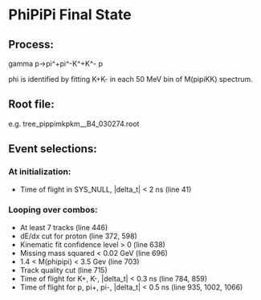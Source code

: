 # PhiPiPi Final State

## Process:
gamma p->pi^+pi^-K^+K^- p

phi is identified by fitting K+K- in each 50 MeV bin of M(pipiKK) spectrum.

## Root file:
e.g. tree_pippimkpkm__B4_030274.root

## Event selections:

### At initialization:
* Time of flight in SYS_NULL, |delta_t| < 2 ns (line 41)

### Looping over combos:
* At least 7 tracks (line 446)
* dE/dx cut for proton (line 372, 598)
* Kinematic fit confidence level > 0 (line 638)
* Missing mass squared < 0.02 GeV (line 696)
* 1.4 < M(phipipi) < 3.5 Gev (line 703)
* Track quality cut (line 715)
* Time of flight for K+, K-, |delta_t| < 0.3 ns (line 784, 859)
* Time of flight for p, pi+, pi-, |delta_t| < 0.5 ns (line 935, 1002, 1066)
